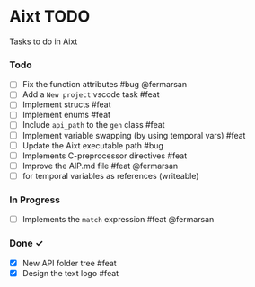 # Aixt TODO

Tasks to do in Aixt 

### Todo

- [ ] Fix the function attributes #bug @fermarsan
- [ ] Add a `New project` vscode task #feat
- [ ] Implement structs #feat
- [ ] Implement enums #feat
- [ ] Include `api_path` to the `gen` class #feat
- [ ] Implement variable swapping (by using temporal vars) #feat
- [ ] Update the Aixt executable path #bug
- [ ] Implements C-preprocessor directives #feat
- [ ] Improve the AIP.md file #feat @fermarsan
- [ ] for temporal variables as references (writeable)

### In Progress

- [ ] Implements the `match` expression #feat @fermarsan
   
### Done ✓


- [x] New API folder tree #feat
- [x] Design the text logo #feat